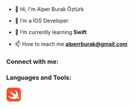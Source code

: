 - 👋 Hi, I'm Alper Burak Öztürk

- 🌱 I’m a İOS Developer

- 🌱 I’m currently learning **Swift**

- 📫 How to reach me **alperrburak@gmail.com**

<h3 align="left">Connect with me:</h3>
<p align="left">
</p>

<h3 align="left">Languages and Tools:</h3>
<p align="left"> <a href="https://developer.apple.com/swift/" target="_blank" rel="noreferrer"> <img src="https://raw.githubusercontent.com/devicons/devicon/master/icons/swift/swift-original.svg" alt="swift" width="40" height="40"/> </a> </p>

